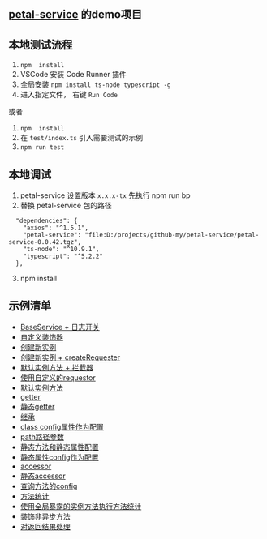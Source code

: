 ## [petal-service](https://github.com/xiangwenhu/petal-service) 的demo项目

## 本地测试流程
1. ```npm  install```
2. VSCode 安装 Code Runner 插件
3. 全局安装 `npm install ts-node typescript -g`
4. 进入指定文件， 右键 `Run Code`   
   
或者   
1. ```npm  install```
2. 在 `test/index.ts` 引入需要测试的示例
3. ```npm run test```

## 本地调试
1. petal-service 设置版本 `x.x.x-tx` 先执行 npm run bp
2. 替换 petal-service 包的路径
```
  "dependencies": {
    "axios": "^1.5.1",
    "petal-service": "file:D:/projects/github-my/petal-service/petal-service-0.0.42.tgz",
    "ts-node": "^10.9.1",
    "typescript": "^5.2.2"
  },
```
3. npm install

## 示例清单
* [BaseService + 日志开关](./test/baseService.ts)
* [自定义装饰器](./test/createDecorator.ts)
* [创建新实例](./test//createInstance.ts)
* [创建新实例 + createRequester ](./test/createInstance-createRequester.ts)
* [默认实例方法 + 拦截器](./test/global-interceptors.ts)
* [使用自定义的requestor](./test/setRequestor.ts)
* [默认实例方法](./test/global.ts)
* [getter](./test/getter.ts)
* [静态getter](./test/getter-static.ts)
* [继承](./test/inherit.ts)
* [class config属性作为配置](./test/instanceConfig.ts)
* [path路径参数](./test/pathUrl.ts)
* [静态方法和静态属性配置](./test/static.ts)
* [静态属性config作为配置](./test/staticConfig.ts)
* [accessor](./test/accessor.ts)
* [静态accessor](./test/accessor-static.ts)
* [查询方法的config](./test/getMethodConfig.ts)
* [方法统计](./test/staticConfig.ts)
* [使用全局暴露的实例方法执行方法统计](./test/global-statistics.ts)
* [装饰非异步方法](./test/noPromiseMethod.ts)
* [对返回结果处理](./test/handleResult.ts)
